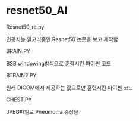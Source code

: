 # resnet50_AI

Resnet50_re.py

인공지능 알고리즘인 Resnet50 논문을 보고 제작함

BRAIN.PY

BSB windowing방식으로 훈력시킨 파이썬 코드

BTRAIN2.PY

원래 DICOM에서 제공하는 값으로만 훈련시킨 파이썬 코드

CHEST.PY

JPEG파일로 Pneumonia 증상을 
